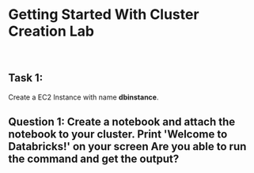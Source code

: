 # Getting Started With Cluster Creation Lab
<br>

## Task 1: 

Create a EC2 Instance with name **dbinstance**.

<validation step="af4e7e3a-e050-4409-badc-202cd9c1ffb1" />

## Question 1: Create a notebook and attach the notebook to your cluster. Print 'Welcome to Databricks!' on your screen Are you able to run the command and get the output?

